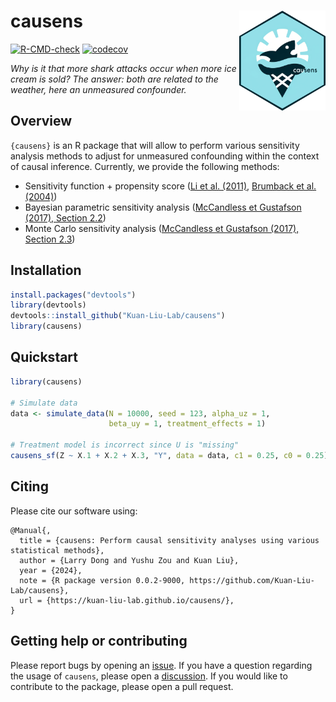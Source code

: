 # causens <a href="https://kuan-liu-lab.github.io/causens/"> <img src="man/figures/logo.png" align="right" height="160" /> </a>

<!-- badges: start -->
  [![R-CMD-check](https://github.com/Kuan-Liu-Lab/causens/actions/workflows/R-CMD-check.yaml/badge.svg)](https://github.com/Kuan-Liu-Lab/causens/actions/workflows/R-CMD-check.yaml)
  [![codecov](https://codecov.io/gh/Kuan-Liu-Lab/causens/branch/main/graph/badge.svg)](https://codecov.io/gh/Kuan-Liu-Lab/causens?branch=main)
<!-- badges: end -->

_Why is it that more shark attacks occur when more ice cream is sold? The answer: both are related to the weather, here an unmeasured confounder._

## Overview

`{causens}` is an R package that will allow to perform various sensitivity
analysis methods to adjust for unmeasured confounding within the context of 
causal inference. Currently, we provide the following methods:

- Sensitivity function + propensity score ([Li et al. (2011)](https://pubmed.ncbi.nlm.nih.gov/21659349/), [Brumback et al. (2004)](https://onlinelibrary.wiley.com/doi/10.1002/sim.1657))
- Bayesian parametric sensitivity analysis ([McCandless et Gustafson (2017), Section 2.2](https://onlinelibrary.wiley.com/doi/abs/10.1002/sim.7298))
- Monte Carlo sensitivity analysis ([McCandless et Gustafson (2017), Section 2.3](https://onlinelibrary.wiley.com/doi/abs/10.1002/sim.7298))

## Installation

``` r
install.packages("devtools")
library(devtools)
devtools::install_github("Kuan-Liu-Lab/causens")
library(causens)
```

## Quickstart

``` r
library(causens)

# Simulate data
data <- simulate_data(N = 10000, seed = 123, alpha_uz = 1,
                      beta_uy = 1, treatment_effects = 1)

# Treatment model is incorrect since U is "missing"
causens_sf(Z ~ X.1 + X.2 + X.3, "Y", data = data, c1 = 0.25, c0 = 0.25)
```

## Citing

Please cite our software using:

```
@Manual{,
  title = {causens: Perform causal sensitivity analyses using various statistical methods},
  author = {Larry Dong and Yushu Zou and Kuan Liu},
  year = {2024},
  note = {R package version 0.0.2-9000, https://github.com/Kuan-Liu-Lab/causens},
  url = {https://kuan-liu-lab.github.io/causens/},
}
```

## Getting help or contributing

Please report bugs by opening an
[issue](https://github.com/Kuan-Liu-Lab/causens/issues/new). If you have
a question regarding the usage of `causens`, please open a
[discussion](https://github.com/Kuan-Liu-Lab/causens/discussions/new/choose). 
If you would like to contribute to the package, please open a pull request.
